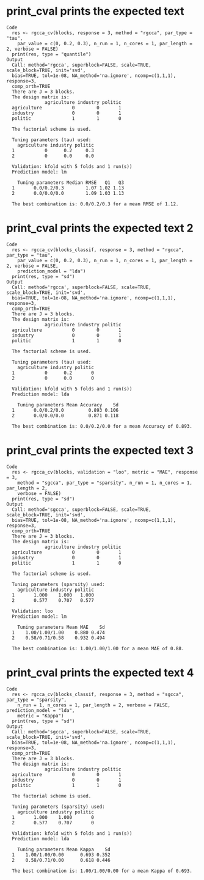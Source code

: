# print_cval prints the expected text

    Code
      res <- rgcca_cv(blocks, response = 3, method = "rgcca", par_type = "tau",
        par_value = c(0, 0.2, 0.3), n_run = 1, n_cores = 1, par_length = 2, verbose = FALSE)
      print(res, type = "quantile")
    Output
      Call: method='rgcca', superblock=FALSE, scale=TRUE, scale_block=TRUE, init='svd',
      bias=TRUE, tol=1e-08, NA_method='na.ignore', ncomp=c(1,1,1), response=3,
      comp_orth=TRUE 
      There are J = 3 blocks.
      The design matrix is:
                  agriculture industry politic
      agriculture           0        0       1
      industry              0        0       1
      politic               1        1       0
      
      The factorial scheme is used.
      
      Tuning parameters (tau) used: 
        agriculture industry politic
      1           0      0.2     0.3
      2           0      0.0     0.0
      
      Validation: kfold with 5 folds and 1 run(s)) 
      Prediction model: lm 
      
        Tuning parameters Median RMSE   Q1   Q3
      1       0.0/0.2/0.3        1.07 1.02 1.13
      2       0.0/0.0/0.0        1.09 1.03 1.13
      
      The best combination is: 0.0/0.2/0.3 for a mean RMSE of 1.12.

# print_cval prints the expected text 2

    Code
      res <- rgcca_cv(blocks_classif, response = 3, method = "rgcca", par_type = "tau",
        par_value = c(0, 0.2, 0.3), n_run = 1, n_cores = 1, par_length = 2, verbose = FALSE,
        prediction_model = "lda")
      print(res, type = "sd")
    Output
      Call: method='rgcca', superblock=FALSE, scale=TRUE, scale_block=TRUE, init='svd',
      bias=TRUE, tol=1e-08, NA_method='na.ignore', ncomp=c(1,1,1), response=3,
      comp_orth=TRUE 
      There are J = 3 blocks.
      The design matrix is:
                  agriculture industry politic
      agriculture           0        0       1
      industry              0        0       1
      politic               1        1       0
      
      The factorial scheme is used.
      
      Tuning parameters (tau) used: 
        agriculture industry politic
      1           0      0.2       0
      2           0      0.0       0
      
      Validation: kfold with 5 folds and 1 run(s)) 
      Prediction model: lda 
      
        Tuning parameters Mean Accuracy    Sd
      1       0.0/0.2/0.0         0.893 0.106
      2       0.0/0.0/0.0         0.871 0.118
      
      The best combination is: 0.0/0.2/0.0 for a mean Accuracy of 0.893.

# print_cval prints the expected text 3

    Code
      res <- rgcca_cv(blocks, validation = "loo", metric = "MAE", response = 3,
        method = "sgcca", par_type = "sparsity", n_run = 1, n_cores = 1, par_length = 2,
        verbose = FALSE)
      print(res, type = "sd")
    Output
      Call: method='sgcca', superblock=FALSE, scale=TRUE, scale_block=TRUE, init='svd',
      bias=TRUE, tol=1e-08, NA_method='na.ignore', ncomp=c(1,1,1), response=3,
      comp_orth=TRUE 
      There are J = 3 blocks.
      The design matrix is:
                  agriculture industry politic
      agriculture           0        0       1
      industry              0        0       1
      politic               1        1       0
      
      The factorial scheme is used.
      
      Tuning parameters (sparsity) used: 
        agriculture industry politic
      1       1.000    1.000   1.000
      2       0.577    0.707   0.577
      
      Validation: loo 
      Prediction model: lm 
      
        Tuning parameters Mean MAE    Sd
      1    1.00/1.00/1.00    0.880 0.474
      2    0.58/0.71/0.58    0.932 0.494
      
      The best combination is: 1.00/1.00/1.00 for a mean MAE of 0.88.

# print_cval prints the expected text 4

    Code
      res <- rgcca_cv(blocks_classif, response = 3, method = "sgcca", par_type = "sparsity",
        n_run = 1, n_cores = 1, par_length = 2, verbose = FALSE, prediction_model = "lda",
        metric = "Kappa")
      print(res, type = "sd")
    Output
      Call: method='sgcca', superblock=FALSE, scale=TRUE, scale_block=TRUE, init='svd',
      bias=TRUE, tol=1e-08, NA_method='na.ignore', ncomp=c(1,1,1), response=3,
      comp_orth=TRUE 
      There are J = 3 blocks.
      The design matrix is:
                  agriculture industry politic
      agriculture           0        0       1
      industry              0        0       1
      politic               1        1       0
      
      The factorial scheme is used.
      
      Tuning parameters (sparsity) used: 
        agriculture industry politic
      1       1.000    1.000       0
      2       0.577    0.707       0
      
      Validation: kfold with 5 folds and 1 run(s)) 
      Prediction model: lda 
      
        Tuning parameters Mean Kappa    Sd
      1    1.00/1.00/0.00      0.693 0.352
      2    0.58/0.71/0.00      0.618 0.446
      
      The best combination is: 1.00/1.00/0.00 for a mean Kappa of 0.693.

